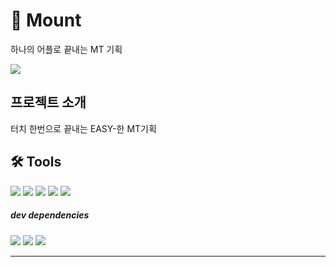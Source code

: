 # 🗻 Mount

하나의 어플로 끝내는 MT 기획

![](https://github.com/Jinho1011/Mount-app/blob/main/screenshots/index.png?raw=true)

## 프로젝트 소개
터치 한번으로 끝내는 
EASY-한 MT기획

## 🛠 Tools
<div>
  <img src="https://img.shields.io/badge/ReactNative-0.65.1-61DAFB?style=flat&logo=react" />
  <img src="https://img.shields.io/badge/styled_components-5.3.1-DB7093?style=flat&logo=styled-components" />
  <img src="https://img.shields.io/badge/Redux-4.1.2-764ABC?style=flat&logo=Redux" />
  <img src="https://img.shields.io/badge/axios-0.24.0-EF4678?style=flat&logo=" />
  <img src="https://img.shields.io/badge/lodash-4.17.21-3492FF?style=flat&logo=Lodash" />
</div>
<div>
  <h5>dev dependencies</h5>
  <img src="https://img.shields.io/badge/Eslint-7.32.0-4B32C3?style=flat&logo=eslint" />
  <img src="https://img.shields.io/badge/miragejs-0.1.42-026664?style=flat&logo=" />
  <img src="https://img.shields.io/badge/jest-27.2.1-57BCAD?style=flat&logo=" />
</div>

---

